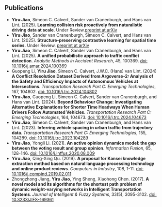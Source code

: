 ## Publications
- __Yiru Jiao__, Simeon C. Calvert, Sander van Cranenburgh, and Hans van Lint. (2025). __Learning collision risk proactively from naturalistic driving data at scale__. Under Review.[preprint at arXiv](https://doi.org/10.48550/arXiv.2505.13556)
- __Yiru Jiao__, Sander van Cranenburgh, Simeon C. Calvert, and Hans van Lint. (2025). __Structure-preserving contrastive learning for spatial time series__. Under Review. [preprint at arXiv](https://doi.org/10.48550/arXiv.2502.06380)
- __Yiru Jiao__, Simeon C. Calvert, Sander van Cranenburgh, and Hans van Lint. (2025). __A unified probabilistic approach to traffic conflict detection__. _Analytic Methods in Accident Research_, 45, 100369. [doi: 10.1016/j.amar.2024.100369](https://doi.org/10.1016/j.amar.2024.100369)
- Guopeng Li, __Yiru Jiao__, Simeon C. Calvert, J.W.C. (Hans) van Lint. (2024) __A Conflict Resolution Dataset Derived from Argoverse-2: Analysis of the Safety and Efficiency Impacts of Autonomous Vehicles at Intersections__. _Transportation Research Part C: Emerging Technologies_, 167, 104802. [doi: 10.1016/j.trc.2024.104802](https://doi.org/10.1016/j.trc.2024.104802)
- __Yiru Jiao__, Guopeng Li, Simeon C. Calvert, Sander van Cranenburgh, and Hans van Lint. (2024). __Beyond Behaviour Change: Investigating Alternative Explanations for Shorter Time Headways When Human Drivers Follow Automated Vehicles__. _Transportation Research Part C: Emerging Technologies_, 164, 104673. [doi: 10.1016/j.trc.2024.104673](https://doi.org/10.1016/j.trc.2024.104673)
- __Yiru Jiao__, Simeon C. Calvert, Sander van Cranenburgh, and Hans van Lint. (2023). __Inferring vehicle spacing in urban traffic from trajectory data__. _Transportation Research Part C: Emerging Technologies_, 155, 104289. [doi: 10.1016/j.trc.2023.104289](https://doi.org/10.1016/j.trc.2023.104289)
- __Yiru Jiao__, Yongli Li. (2021). __An active opinion dynamics model: the gap between the voting result and group opinion__. _Information Fusion_, 65, 128-146. [doi: 10.1016/j.inffus.2020.08.009](https://doi.org/10.1016/j.inffus.2020.08.009)
- __Yiru Jiao__, Qing-Xing Qu. (2019). __A proposal for Kansei knowledge extraction method based on natural language processing technology and online product reviews__. _Computers in Industry_, 108, 1-11. [doi: 10.1016/j.compind.2019.02.011](https://doi.org/10.1016/j.compind.2019.02.011)
- Zhongzhong Jiang, __Yiru Jiao__, Ying Sheng, Xiaohong Chen. (2017). __A novel model and its algorithms for the shortest path problem of dynamic weight-varying networks in Intelligent Transportation Systems__. _Journal of Intelligent & Fuzzy Systems_, 33(5), 3095-3102. [doi: 10.3233/JIFS-169361](https://doi.org/10.3233/JIFS-169361)

